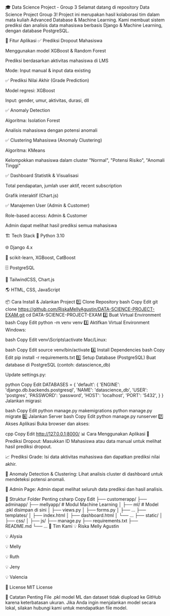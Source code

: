 🎓 Data Science Project - Group 3
Selamat datang di repository Data Science Project Group 3!
Project ini merupakan hasil kolaborasi tim dalam mata kuliah Advanced Database & Machine Learning.
Kami membuat sistem prediksi dan analisis data mahasiswa berbasis Django & Machine Learning, dengan database PostgreSQL.

🚀 Fitur Aplikasi
✅ Prediksi Dropout Mahasiswa

Menggunakan model XGBoost & Random Forest

Prediksi berdasarkan aktivitas mahasiswa di LMS

Mode: Input manual & input data existing

✅ Prediksi Nilai Akhir (Grade Prediction)

Model regresi: XGBoost

Input: gender, umur, aktivitas, durasi, dll

✅ Anomaly Detection

Algoritma: Isolation Forest

Analisis mahasiswa dengan potensi anomali

✅ Clustering Mahasiswa (Anomaly Clustering)

Algoritma: KMeans

Kelompokkan mahasiswa dalam cluster "Normal", "Potensi Risiko", "Anomali Tinggi"

✅ Dashboard Statistik & Visualisasi

Total pendapatan, jumlah user aktif, recent subscription

Grafik interaktif (Chart.js)

✅ Manajemen User (Admin & Customer)

Role-based access: Admin & Customer

Admin dapat melihat hasil prediksi semua mahasiswa

🏗️ Tech Stack
🐍 Python 3.10

🌐 Django 4.x

🧠 scikit-learn, XGBoost, CatBoost

🗄️ PostgreSQL

🎨 TailwindCSS, Chart.js

🌎 HTML, CSS, JavaScript

📦 Cara Install & Jalankan Project
1️⃣ Clone Repository
bash
Copy
Edit
git clone https://github.com/RiskaMellyAgustin/DATA-SCIENCE-PROJECT-EXAM.git
cd DATA-SCIENCE-PROJECT-EXAM
2️⃣ Buat Virtual Environment
bash
Copy
Edit
python -m venv venv
3️⃣ Aktifkan Virtual Environment
Windows:

bash
Copy
Edit
venv\Scripts\activate
Mac/Linux:

bash
Copy
Edit
source venv/bin/activate
4️⃣ Install Dependencies
bash
Copy
Edit
pip install -r requirements.txt
5️⃣ Setup Database (PostgreSQL)
Buat database di PostgreSQL (contoh: datascience_db)

Update settings.py:

python
Copy
Edit
DATABASES = {
    'default': {
        'ENGINE': 'django.db.backends.postgresql',
        'NAME': 'datascience_db',
        'USER': 'postgres',
        'PASSWORD': 'password',
        'HOST': 'localhost',
        'PORT': '5432',
    }
}
Jalankan migrasi:

bash
Copy
Edit
python manage.py makemigrations
python manage.py migrate
6️⃣ Jalankan Server
bash
Copy
Edit
python manage.py runserver
7️⃣ Akses Aplikasi
Buka browser dan akses:

cpp
Copy
Edit
http://127.0.0.1:8000/
📊 Cara Menggunakan Aplikasi
🔎 Prediksi Dropout:
Masukkan ID Mahasiswa atau data manual untuk melihat hasil prediksi dropout.

📈 Prediksi Grade:
Isi data aktivitas mahasiswa dan dapatkan prediksi nilai akhir.

🧭 Anomaly Detection & Clustering:
Lihat analisis cluster di dashboard untuk mendeteksi potensi anomali.

🔐 Admin Page:
Admin dapat melihat seluruh data prediksi dan hasil analisis.

📂 Struktur Folder Penting
csharp
Copy
Edit
├── customerapp/
├── adminapp/
├── mellyapp/             # Modul Machine Learning
│   ├── ml/               # Model .pkl disimpan di sini
│   ├── views.py
│   ├── forms.py
│   ├── ...
├── templates/
│   ├── index.html
│   ├── dashboard.html
│   └── ...
├── static/
│   ├── css/
│   ├── js/
├── manage.py
├── requirements.txt
├── README.md
└── ...
👥 Tim Kami
💡 Riska Melly Agustin

💡 Alysia

💡 Melly

💡 Ruth

💡 Jeny

💡 Valencia

📄 License
MIT License

📝 Catatan Penting
File .pkl model ML dan dataset tidak diupload ke GitHub karena keterbatasan ukuran.
Jika Anda ingin menjalankan model secara lokal, silakan hubungi kami untuk mendapatkan file model.